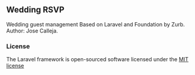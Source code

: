 ## Wedding RSVP


Wedding guest management
Based on Laravel and Foundation by Zurb.
Author: Jose Calleja.


### License

The Laravel framework is open-sourced software licensed under the [MIT license](http://opensource.org/licenses/MIT)
